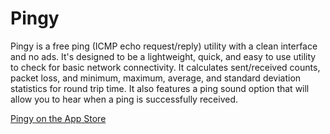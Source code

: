 # Pingy

Pingy is a free ping (ICMP echo request/reply) utility with a clean interface and no ads. It's designed to be a lightweight, quick, and easy to use utility to check for basic network connectivity. It calculates sent/received counts, packet loss, and minimum, maximum, average, and standard deviation statistics for round trip time. It also features a ping sound option that will allow you to hear when a ping is successfully received.

[Pingy on the App Store](https://itunes.apple.com/us/app/pingy/id720851269?mt=8)
